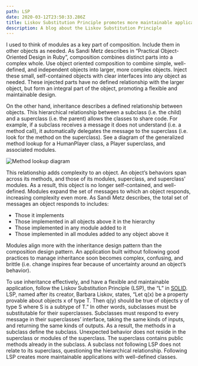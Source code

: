 ```yaml
---
path: LSP
date: 2020-03-12T23:50:33.286Z
title: Liskov Substitution Principle promotes more maintainable applications
description: A blog about the Liskov Substitution Principle
---
```

I used to think of modules as a key part of composition. Include them in other objects as needed. As Sandi Metz describes in “Practical Object-Oriented Design in Ruby”, composition combines distinct parts into a complex whole. Use object oriented composition to combine simple, well-defined, and independent objects into larger, more complex objects. Inject these small, self-contained objects with clear interfaces into any object as needed. These injected parts have no defined relationship with the larger object, but form an integral part of the object, promoting a flexible and maintainable design.

On the other hand, inheritance describes a defined relationship between objects. This hierarchical relationship between a subclass (i.e. the child) and a superclass (i.e. the parent) allows the classes to share code. For example, if a subclass receives a message it does not understand (i.e. a method call), it automatically delegates the message to the superclass (i.e. look for the method on the superclass). See a diagram of the generalized method lookup for a HumanPlayer class, a Player superclass, and associated modules.

![Method lookup diagram](assets/liskov-substitution-principle.jpg "LSP")

This relationship adds complexity to an object. An object’s behaviors span across its methods, and those of its modules, superclass, and superclass’ modules. As a result, this object is no longer self-contained, and well-defined. Modules expand the set of messages to which an object responds, increasing complexity even more. As Sandi Metz describes, the total set of messages an object responds to includes:

* Those it implements
* Those implemented in all objects above it in the hierarchy
* Those implemented in any module added to it
* Those implemented in all modules added to any object above it

Modules align more with the inheritance design pattern than the composition design pattern. An application built without following good practices to manage inheritance soon becomes complex, confusing, and brittle (i.e. change inspires fear because of uncertainty around an object’s behavior).

To use inheritance effectively, and have a flexible and maintainable application, follow the Liskov Substitution Principle (LSP), the “L” in [SOLID](https://en.wikipedia.org/wiki/SOLID). LSP, named after its creator, Barbara Liskov, states, “Let q(x) be a property provable about objects x of type T. Then q(y) should be true of objects y of type S where S is a subtype of T.” In other words, subclasses must be substitutable for their superclasses. Subclasses must respond to every message in their superclasses’ interface, taking the same kinds of inputs, and returning the same kinds of outputs. As a result, the methods in a subclass define the subclass. Unexpected behavior does not reside in the superclass or modules of the superclass. The superclass contains public methods already in the subclass. A subclass not following LSP does not relate to its superclass, questioning the hierarchical relationship. Following LSP creates more maintainable applications with well-defined classes.
